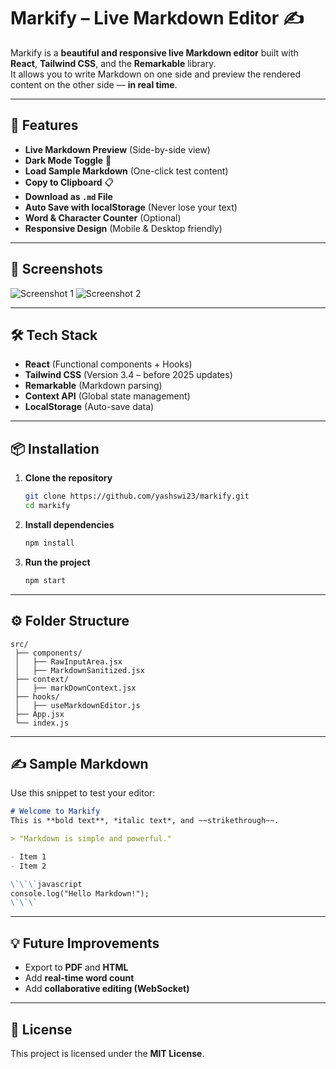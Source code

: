 # Markify – Live Markdown Editor ✍️

Markify is a **beautiful and responsive live Markdown editor** built with **React**, **Tailwind CSS**, and the **Remarkable** library.  
It allows you to write Markdown on one side and preview the rendered content on the other side — **in real time**.

---

## 🚀 Features
- **Live Markdown Preview** (Side-by-side view)
- **Dark Mode Toggle** 🌙
- **Load Sample Markdown** (One-click test content)
- **Copy to Clipboard** 📋
- **Download as `.md` File**
- **Auto Save with localStorage** (Never lose your text)
- **Word & Character Counter** (Optional)
- **Responsive Design** (Mobile & Desktop friendly)

---

## 📸 Screenshots
![Screenshot 1](./screenshots/download.png)
![Screenshot 2](./screenshots/d2.png)

---

## 🛠️ Tech Stack
- **React** (Functional components + Hooks)
- **Tailwind CSS** (Version 3.4 – before 2025 updates)
- **Remarkable** (Markdown parsing)
- **Context API** (Global state management)
- **LocalStorage** (Auto-save data)

---

## 📦 Installation
1. **Clone the repository**
   ```bash
   git clone https://github.com/yashswi23/markify.git
   cd markify
   ```

2. **Install dependencies**
   ```bash
   npm install
   ```

3. **Run the project**
   ```bash
   npm start
   ```

---

## ⚙️ Folder Structure
```
src/
 ├── components/
 │   ├── RawInputArea.jsx
 │   ├── MarkdownSanitized.jsx
 ├── context/
 │   ├── markDownContext.jsx
 ├── hooks/
 │   ├── useMarkdownEditor.js
 ├── App.jsx
 └── index.js
```

---

## ✍️ Sample Markdown
Use this snippet to test your editor:
```md
# Welcome to Markify
This is **bold text**, *italic text*, and ~~strikethrough~~.

> "Markdown is simple and powerful."

- Item 1
- Item 2

\`\`\`javascript
console.log("Hello Markdown!");
\`\`\`
```

---

## 💡 Future Improvements
- Export to **PDF** and **HTML**
- Add **real-time word count**
- Add **collaborative editing (WebSocket)**

---

## 📜 License
This project is licensed under the **MIT License**.
